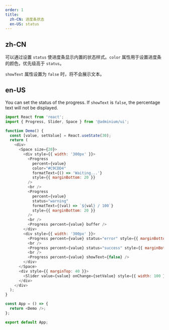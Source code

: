 ```yaml
---
order: 1
title:
  zh-CN: 进度条状态
  en-US: status
---
```


## zh-CN

可以通过设置 `status` 使进度条显示内置的状态样式。`color` 属性用于设置进度条的颜色，优先级高于 `status`。

`showText` 属性设置为 `false` 时，将不会展示文本。

## en-US

You can set the status of the progress. If `showText` is `false`, the percentage text will not be displayed.

```js
import React from 'react';
import { Progress, Slider, Space } from '@adminium/ui';

function Demo() {
  const [value, setValue] = React.useState(30);
  return (
    <div>
      <Space size={20}>
        <div style={{ width: '300px' }}>
          <Progress
            percent={value}
            color="#C9CDD4"
            formatText={() => 'Waiting...'}
            style={{ marginBottom: 20 }}
          />
          <br />
          <Progress
            percent={value}
            status="warning"
            formatText={(val) => `${val} / 100`}
            style={{ marginBottom: 20 }}
          />
          <br />
          <Progress percent={value} buffer />
        </div>
        <div style={{ width: '300px' }}>
          <Progress percent={value} status="error" style={{ marginBottom: 20 }} />
          <br />
          <Progress percent={value} status="success" style={{ marginBottom: 20 }} />
          <br />
          <Progress percent={value} showText={false} />
        </div>
      </Space>
      <div style={{ marginTop: 40 }}>
        <Slider value={value} onChange={setValue} style={{ width: 100 }}></Slider>
      </div>
    </div>
  );
}

const App = () => {
  return <Demo />;
};

export default App;
```
